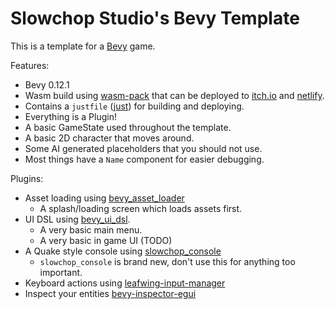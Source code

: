 # Slowchop Studio's Bevy Template

This is a template for a [Bevy](https://bevyengine.org/) game.

Features:

- Bevy 0.12.1
- Wasm build using [wasm-pack](https://rustwasm.github.io/wasm-pack/) that can be deployed to [itch.io](https://itch.io/) and [netlify](https://www.netlify.com/).
- Contains a `justfile` ([just](https://github.com/casey/just)) for building and deploying.
- Everything is a Plugin!
- A basic GameState used throughout the template.
- A basic 2D character that moves around.
- Some AI generated placeholders that you should not use.
- Most things have a `Name` component for easier debugging.
 
Plugins:

- Asset loading using [bevy_asset_loader](https://github.com/NiklasEi/bevy_asset_loader)
  - A splash/loading screen which loads assets first.
- UI DSL using [bevy_ui_dsl](https://github.com/Anti-Alias/bevy_ui_dsl/).
  - A very basic main menu.
  - A very basic in game UI (TODO)
- A Quake style console using [slowchop_console](https://github.com/slowchop/console)
  - `slowchop_console` is brand new, don't use this for anything too important.
- Keyboard actions using [leafwing-input-manager](https://github.com/Leafwing-Studios/leafwing-input-manager/)
- Inspect your entities [bevy-inspector-egui](https://github.com/jakobhellermann/bevy-inspector-egui)

